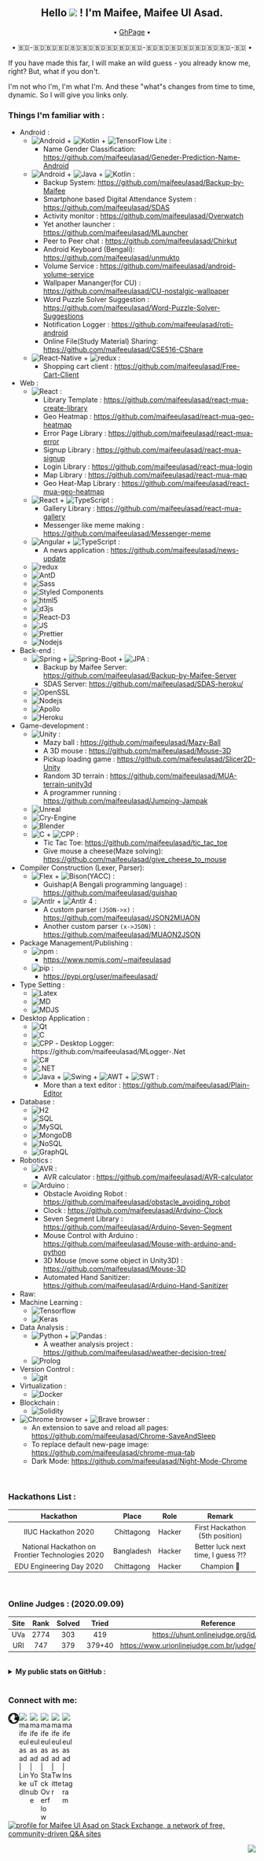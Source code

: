 <h2 align="center">Hello <img src="https://media.giphy.com/media/hvRJCLFzcasrR4ia7z/giphy.gif" width="25px"> ! I'm Maifee, Maifee Ul Asad.</h2>
<p align="center">
   • <a href="https://maifeeulasad.github.io/">GhPage</a> •
</p>
<p align="center">
 • 🇧🇩-🇧🇩🇧🇩🇧🇩🇧🇩🇧🇩🇧🇩🇧🇩🇧🇩🇧🇩-🇧🇩🇧🇩🇧🇩🇧🇩🇧🇩🇧🇩🇧🇩-🇧🇩 •
</p>

If you have made this far, I will make an wild guess - you already know me, right? But, what if you don't. 

I'm not who I'm, I'm what I'm. And these "what"s changes from time to time, dynamic. So I will give you links only.

### Things I'm familiar with :
 - Android : 
   - <img alt="Android" src="https://img.shields.io/badge/-Android-32de84?style=flat-square&logo=Android&logoColor=white" /> + <img alt="Kotlin" src="https://img.shields.io/badge/-Kotlin-1978a9?style=flat-square&logo=Kotlin&logoColor=white" /> + <img alt="TensorFlow Lite" src="https://img.shields.io/badge/-TensorFlowLite-fc6c04?style=flat-square&logo=tflite&logoColor=white" /> :
     - Name Gender Classification: https://github.com/maifeeulasad/Geneder-Prediction-Name-Android
   - <img alt="Android" src="https://img.shields.io/badge/-Android-32de84?style=flat-square&logo=Android&logoColor=white" /> + <img alt="Java" src="https://img.shields.io/badge/-Java-5382a1?style=flat-square&logo=Java&logoColor=white" /> + <img alt="Kotlin" src="https://img.shields.io/badge/-Kotlin-1978a9?style=flat-square&logo=Kotlin&logoColor=white" /> :
     - Backup System: https://github.com/maifeeulasad/Backup-by-Maifee
     - Smartphone based Digital Attendance System : https://github.com/maifeeulasad/SDAS
     - Activity monitor : https://github.com/maifeeulasad/Overwatch
     - Yet another launcher : https://github.com/maifeeulasad/MLauncher
     - Peer to Peer chat : https://github.com/maifeeulasad/Chirkut
     - Android Keyboard (Bengali): https://github.com/maifeeulasad/unmukto
     - Volume Service : https://github.com/maifeeulasad/android-volume-service
     - Wallpaper Mananger(for CU) : https://github.com/maifeeulasad/CU-nostalgic-wallpaper
     - Word Puzzle Solver Suggestion : https://github.com/maifeeulasad/Word-Puzzle-Solver-Suggestions
     - Notification Logger : https://github.com/maifeeulasad/roti-android
     - Online File(Study Material) Sharing: https://github.com/maifeeulasad/CSE516-CShare
   - <img alt="React-Native" src="https://img.shields.io/badge/-React_Native-45b8d8?style=flat-square&logo=React&logoColor=white" /> + <img alt="redux" src="https://img.shields.io/badge/-Redux-764ABC?style=flat-square&logo=redux&logoColor=white" /> :
     - Shopping cart client : https://github.com/maifeeulasad/Free-Cart-Client 
 - Web : 
   - <img alt="React" src="https://img.shields.io/badge/-React-45b8d8?style=flat-square&logo=react&logoColor=white" /> : 
     - Library Template : https://github.com/maifeeulasad/react-mua-create-library
     - Geo Heatmap : https://github.com/maifeeulasad/react-mua-geo-heatmap
     - Error Page Library : https://github.com/maifeeulasad/react-mua-error
     - Signup Library : https://github.com/maifeeulasad/react-mua-signup 
     - Login Library : https://github.com/maifeeulasad/react-mua-login
     - Map Library : https://github.com/maifeeulasad/react-mua-map
     - Geo Heat-Map Library : https://github.com/maifeeulasad/react-mua-geo-heatmap
   - <img alt="React" src="https://img.shields.io/badge/-React-45b8d8?style=flat-square&logo=react&logoColor=white" /> + <img alt="TypeScript" src="https://img.shields.io/badge/-TypeScript-007ACC?style=flat-square&logo=typescript&logoColor=white" /> : 
     - Gallery Library : https://github.com/maifeeulasad/react-mua-gallery
     - Messenger like meme making : https://github.com/maifeeulasad/Messenger-meme
   - <img alt="Angular" src="https://img.shields.io/badge/-Angular-c3002f?style=flat-square&logo=Angular&logoColor=white" /> + <img alt="TypeScript" src="https://img.shields.io/badge/-TypeScript-007ACC?style=flat-square&logo=typescript&logoColor=white" /> : 
     - A news application : https://github.com/maifeeulasad/news-update
   - <img alt="redux" src="https://img.shields.io/badge/-Redux-764ABC?style=flat-square&logo=redux&logoColor=white" />
   - <img alt="AntD" src="https://img.shields.io/badge/-AntD-45b8d8?style=flat-square&logo=Antd&logoColor=white" />
   - <img alt="Sass" src="https://img.shields.io/badge/-Sass-CC6699?style=flat-square&logo=sass&logoColor=white" />
   - <img alt="Styled Components" src="https://img.shields.io/badge/-Styled_Components-db7092?style=flat-square&logo=styled-components&logoColor=white" />
   - <img alt="html5" src="https://img.shields.io/badge/-HTML5-E34F26?style=flat-square&logo=html5&logoColor=white" />
   - <img alt="d3js" src="https://img.shields.io/badge/-D3.js-F9A03C?style=flat-square&logo=d3.js&logoColor=white" />
   - <img alt="React-D3" src="https://img.shields.io/badge/-React_D3-F9A03C?style=flat-square&logo=React-d3&logoColor=white" />
   - <img alt="JS" src="https://img.shields.io/badge/-JS-F9A03C?style=flat-square&logo=JS&logoColor=white" />
   - <img alt="Prettier" src="https://img.shields.io/badge/-Prettier-F7B93E?style=flat-square&logo=prettier&logoColor=white" />
   - <img alt="Nodejs" src="https://img.shields.io/badge/-Nodejs-43853d?style=flat-square&logo=Node.js&logoColor=white" />
 - Back-end : 
   - <img alt="Spring" src="https://img.shields.io/badge/-Spring-43853d?style=flat-square&logo=Spring&logoColor=white" /> + <img alt="Spring-Boot" src="https://img.shields.io/badge/-Spring_Boot-43853d?style=flat-square&logo=Spring&logoColor=white" /> + <img alt="JPA" src="https://img.shields.io/badge/-JPA-050505?style=flat-square&logo=JPA&logoColor=white" /> :
     - Backup by Maifee Server: https://github.com/maifeeulasad/Backup-by-Maifee-Server
     - SDAS Server: https://github.com/maifeeulasad/SDAS-heroku/
   - <img alt="OpenSSL" src="https://img.shields.io/badge/-OpenSSL-050505?style=flat-square&logo=OpenSSL&logoColor=white" />
   - <img alt="Nodejs" src="https://img.shields.io/badge/-Nodejs-43853d?style=flat-square&logo=Node.js&logoColor=white" />
   - <img alt="Apollo" src="https://img.shields.io/badge/-Apollo%20GraphQL-311C87?style=flat-square&logo=apollo-graphql&logoColor=white" />
   - <img alt="Heroku" src="https://img.shields.io/badge/-Heroku-430098?style=flat-square&logo=heroku&logoColor=white" />
 - Game-development : 
   - <img alt="Unity" src="https://img.shields.io/badge/-Unity-050505?style=flat-square&logo=Unity&logoColor=white" /> :
     - Mazy ball : https://github.com/maifeeulasad/Mazy-Ball
     - A 3D mouse : https://github.com/maifeeulasad/Mouse-3D
     - Pickup loading game : https://github.com/maifeeulasad/Slicer2D-Unity
     - Random 3D terrain : https://github.com/maifeeulasad/MUA-terrain-unity3d
     - A programmer running : https://github.com/maifeeulasad/Jumping-Jampak  
   - <img alt="Unreal" src="https://img.shields.io/badge/-Unreal-00fafa?style=flat-square&logo=Unreal&logoColor=white" />
   - <img alt="Cry-Engine" src="https://img.shields.io/badge/-Cry_Engine-222222?style=flat-square&logo=Cry_Engine&logoColor=white" />
   - <img alt="Blender" src="https://img.shields.io/badge/-Blender-222222?style=flat-square&logo=Blender&logoColor=white" />
   - <img alt="C" src="https://img.shields.io/badge/-C-5382a1?style=flat-square&logo=C&logoColor=white" /> + <img alt="CPP" src="https://img.shields.io/badge/-CPP-5382a1?style=flat-square&logo=CPP&logoColor=white" /> :
     - Tic Tac Toe: https://github.com/maifeeulasad/tic_tac_toe
     - Give mouse a cheese(Maze solving): https://github.com/maifeeulasad/give_cheese_to_mouse
 - Compiler Construction (Lexer, Parser):
   - <img alt="Flex" src="https://img.shields.io/badge/-Flex-050505?style=flat-square&logo=Flex&logoColor=white" /> + <img alt="Bison(YACC)" src="https://img.shields.io/badge/-Bison-050505?style=flat-square&logo=Bison&logoColor=white" /> :
     - Guishap(A Bengali programming language) : https://github.com/maifeeulasad/guishap
   - <img alt="Antlr" src="https://img.shields.io/badge/-ANTLR-DD4814?style=flat-square&logo=ANTLR&logoColor=white" /> + <img alt="Antlr 4" src="https://img.shields.io/badge/-ANTLR4-DD4814?style=flat-square&logo=ANTLR4&logoColor=white" /> :
     - A custom parser `(JSON->x)` : https://github.com/maifeeulasad/JSON2MUAON
     - Another custom parser `(x->JSON)` : https://github.com/maifeeulasad/MUAON2JSON
 - Package Management/Publishing :
   - <img alt="npm" src="https://img.shields.io/badge/-NPM-CB3837?style=flat-square&logo=npm&logoColor=white" /> : 
     - https://www.npmjs.com/~maifeeulasad
   - <img alt="pip" src="https://img.shields.io/badge/-PIP-f8c256?style=flat-square&logo=pip&logoColor=white" /> : 
     - https://pypi.org/user/maifeeulasad/
 - Type Setting :
   - <img alt="Latex" src="https://img.shields.io/badge/-Latex-050505?style=flat-square&logo=Latex&logoColor=white" />
   - <img alt="MD" src="https://img.shields.io/badge/-MD-050505?style=flat-square&logo=MD&logoColor=white" />
   - <img alt="MDJS" src="https://img.shields.io/badge/-MDJS-050505?style=flat-square&logo=MDJS&logoColor=white" />
 - Desktop Application :
   - <img alt="Qt" src="https://img.shields.io/badge/-Qt-41cd52?style=flat-square&logo=Qt&logoColor=white" />
   - <img alt="C" src="https://img.shields.io/badge/-C-5382a1?style=flat-square&logo=C&logoColor=white" />
   - <img alt="CPP" src="https://img.shields.io/badge/-CPP-5382a1?style=flat-square&logo=CPP&logoColor=white" />
     - Desktop Logger: https://github.com/maifeeulasad/MLogger-.Net 
   - <img alt="C#" src="https://img.shields.io/badge/-C_Sharp-5382a1?style=flat-square&logo=C_Sharp&logoColor=white" />
   - <img alt=".NET" src="https://img.shields.io/badge/-._Net-5382a1?style=flat-square&logo=.Net&logoColor=white" />
   - <img alt="Java" src="https://img.shields.io/badge/-Java-5382a1?style=flat-square&logo=Java&logoColor=white" /> + <img alt="Swing" src="https://img.shields.io/badge/-Swing-5382a1?style=flat-square&logo=Swing&logoColor=white" /> + <img alt="AWT" src="https://img.shields.io/badge/-AWT-5382a1?style=flat-square&logo=AWT&logoColor=white" /> + <img alt="SWT" src="https://img.shields.io/badge/-SWT-5382a1?style=flat-square&logo=SWT&logoColor=white" /> :
     - More than a text editor : https://github.com/maifeeulasad/Plain-Editor
 - Database :
   - <img alt="H2" src="https://img.shields.io/badge/-H2-007ACC?style=flat-square&logo=H2&logoColor=white" />
   - <img alt="SQL" src="https://img.shields.io/badge/-SQL-430098?style=flat-square&logo=SQL&logoColor=white" />
   - <img alt="MySQL" src="https://img.shields.io/badge/-MySQL-430098?style=flat-square&logo=MySQL&logoColor=white" />
   - <img alt="MongoDB" src="https://img.shields.io/badge/-MongoDB-13aa52?style=flat-square&logo=mongodb&logoColor=white" />
   - <img alt="NoSQL" src="https://img.shields.io/badge/-NoSQL-430098?style=flat-square&logo=NoSQL&logoColor=white" />
   - <img alt="GraphQL" src="https://img.shields.io/badge/-GraphQL-E10098?style=flat-square&logo=graphql&logoColor=white" />
 - Robotics :
   - <img alt="AVR" src="https://img.shields.io/badge/-AVR-5382a1?style=flat-square&logo=AVR&logoColor=white" /> : 
     - AVR calculator : https://github.com/maifeeulasad/AVR-calculator 
   - <img alt="Arduino" src="https://img.shields.io/badge/-Arduino-00878F?style=flat-square&logo=Arduino&logoColor=white" /> : 
     - Obstacle Avoiding Robot : https://github.com/maifeeulasad/obstacle_avoiding_robot
     - Clock : https://github.com/maifeeulasad/Arduino-Clock
     - Seven Segment Library : https://github.com/maifeeulasad/Arduino-Seven-Segment
     - Mouse Control with Arduino : https://github.com/maifeeulasad/Mouse-with-arduino-and-python
     - 3D Mouse (move some object in Unity3D) : https://github.com/maifeeulasad/Mouse-3D
     - Automated Hand Sanitizer: https://github.com/maifeeulasad/Arduino-Hand-Sanitizer
 - Raw:
 - Machine Learning : 
   - <img alt="Tensorflow" src="https://img.shields.io/badge/-Tensorflow-FBBC05?style=flat-square&logo=Tensorflow&logoColor=white" />
   - <img alt="Keras" src="https://img.shields.io/badge/-Keras-FB0000?style=flat-square&logo=Keras&logoColor=white" />
 - Data Analysis : 
   - <img alt="Python" src="https://img.shields.io/badge/-Python-f8c256?style=flat-square&logo=Python&logoColor=white" /> + <img alt="Pandas" src="https://img.shields.io/badge/-Pandas-5382a1?style=flat-square&logo=Pandas&logoColor=white" /> : 
     - A weather analysis project : https://github.com/maifeeulasad/weather-decision-tree/ 
   - <img alt="Prolog" src="https://img.shields.io/badge/-Prolog-050505?style=flat-square&logo=Prolog&logoColor=white" />
 - Version Control : 
   - <img alt="git" src="https://img.shields.io/badge/-Git-F05032?style=flat-square&logo=git&logoColor=white" />
 - Virtualization :
   - <img alt="Docker" src="https://img.shields.io/badge/-Docker-0db7ed?style=flat-square&logo=Docker&logoColor=white" />
 - Blockchain : 
   - <img alt="Solidity" src="https://img.shields.io/badge/-Solidity-050505?style=flat-square&logo=Solidity&logoColor=white" />
 - <img alt="Chrome browser" src="https://img.shields.io/badge/-Chrome-fede27?style=flat-square&logo=chrome&logoColor=white" /> + <img alt="Brave browser" src="https://img.shields.io/badge/-Brave_Browser-FB542B?style=flat-square&logo=brave&logoColor=white" /> :
   - An extension to save and reload all pages: https://github.com/maifeeulasad/Chrome-SaveAndSleep
   - To replace default new-page image: https://github.com/maifeeulasad/chrome-mua-tab
   - Dark Mode: https://github.com/maifeeulasad/Night-Mode-Chrome
<br>


### Hackathons List :

| Hackathon | Place | Role | Remark |
| :---: | :---: | :---: | :---: |
| IIUC Hackathon 2020 | Chittagong | Hacker | First Hackathon (5th position) | 
| National Hackathon on Frontier Technologies 2020 | Bangladesh | Hacker | Better luck next time, I guess ?!? | 
| EDU Engineering Day 2020 | Chittagong | Hacker | Champion 🚩 | 

<br/>

### Online Judges : (2020.09.09)
| Site | Rank | Solved | Tried | Reference |
| :---: | :---: | :---: | :---: | :---: |
| UVa | 2774 | 303 | 419 | https://uhunt.onlinejudge.org/id/822640 |
| URI | 747 | 379 | 379+40 | https://www.urionlinejudge.com.br/judge/en/profile/142984 |

<br/>

<!--remove duplicate and just keep of one design-->
<!--
<p align="left"><img src="https://devicons.github.io/devicon/devicon.git/icons/android/android-original-wordmark.svg" alt="android" width="40" height="40"/> <img src="https://download.blender.org/branding/community/blender_community_badge_white.svg" alt="blender" width="40" height="40"/> <img src="https://devicons.github.io/devicon/devicon.git/icons/bootstrap/bootstrap-plain.svg" alt="bootstrap" width="40" height="40"/> <img src="https://devicons.github.io/devicon/devicon.git/icons/c/c-original.svg" alt="c" width="40" height="40"/> <img src="https://raw.githubusercontent.com/Hardik0307/Hardik0307/master/assets/canvasjs-charts.svg" alt="canvasjs" width="40" height="40"/> <img src="https://www.chartjs.org/media/logo-title.svg" alt="chartjs" width="40" height="40"/> <img src="https://devicons.github.io/devicon/devicon.git/icons/cplusplus/cplusplus-original.svg" alt="cplusplus" width="40" height="40"/> <img src="https://devicons.github.io/devicon/devicon.git/icons/csharp/csharp-original.svg" alt="csharp" width="40" height="40"/> <img src="https://devicons.github.io/devicon/devicon.git/icons/css3/css3-original-wordmark.svg" alt="css3" width="40" height="40"/> <img src="https://devicons.github.io/devicon/devicon.git/icons/d3js/d3js-original.svg" alt="d3js" width="40" height="40"/> <img src="https://devicons.github.io/devicon/devicon.git/icons/django/django-original.svg" alt="django" width="40" height="40"/> <img src="https://devicons.github.io/devicon/devicon.git/icons/docker/docker-original-wordmark.svg" alt="docker" width="40" height="40"/> <img src="https://devicons.github.io/devicon/devicon.git/icons/electron/electron-original.svg" alt="electron" width="40" height="40"/> <img src="https://devicons.github.io/devicon/devicon.git/icons/express/express-original-wordmark.svg" alt="express" width="40" height="40"/> <img src="https://www.vectorlogo.zone/logos/firebase/firebase-icon.svg" alt="firebase" width="40" height="40"/> <img src="https://www.vectorlogo.zone/logos/pocoo_flask/pocoo_flask-icon.svg" alt="flask" width="40" height="40"/> <img src="https://www.vectorlogo.zone/logos/git-scm/git-scm-icon.svg" alt="git" width="40" height="40"/> <img src="https://devicons.github.io/devicon/devicon.git/icons/html5/html5-original-wordmark.svg" alt="html5" width="40" height="40"/> <img src="https://devicons.github.io/devicon/devicon.git/icons/java/java-original-wordmark.svg" alt="java" width="40" height="40"/> <img src="https://devicons.github.io/devicon/devicon.git/icons/javascript/javascript-original.svg" alt="javascript" width="40" height="40"/> <img src="https://devicons.github.io/devicon/devicon.git/icons/linux/linux-original.svg" alt="linux" width="40" height="40"/> <img src="https://devicons.github.io/devicon/devicon.git/icons/mongodb/mongodb-original-wordmark.svg" alt="mongodb" width="40" height="40"/> <img src="https://devicons.github.io/devicon/devicon.git/icons/mysql/mysql-original-wordmark.svg" alt="mysql" width="40" height="40"/> <img src="https://devicons.github.io/devicon/devicon.git/icons/nodejs/nodejs-original-wordmark.svg" alt="nodejs" width="40" height="40"/> <img src="https://www.vectorlogo.zone/logos/nuxtjs/nuxtjs-icon.svg" alt="nuxtjs" width="40" height="40"/> <img src="https://www.vectorlogo.zone/logos/opencv/opencv-icon.svg" alt="opencv" width="40" height="40"/> <img src="https://devicons.github.io/devicon/devicon.git/icons/oracle/oracle-original.svg" alt="oracle" width="40" height="40"/> <img src="https://devicons.github.io/devicon/devicon.git/icons/photoshop/photoshop-plain.svg" alt="photoshop" width="40" height="40"/> <img src="https://devicons.github.io/devicon/devicon.git/icons/php/php-original.svg" alt="php" width="40" height="40"/> <img src="https://devicons.github.io/devicon/devicon.git/icons/postgresql/postgresql-original-wordmark.svg" alt="postgresql" width="40" height="40"/> <img src="https://devicons.github.io/devicon/devicon.git/icons/python/python-original.svg" alt="python" width="40" height="40"/> <img src="https://devicons.github.io/devicon/devicon.git/icons/react/react-original-wordmark.svg" alt="react" width="40" height="40"/> <img src="https://reactnative.dev/img/header_logo.svg" alt="reactnative" width="40" height="40"/> <img src="https://devicons.github.io/devicon/devicon.git/icons/redux/redux-original.svg" alt="redux" width="40" height="40"/> <img src="https://devicons.github.io/devicon/devicon.git/icons/sass/sass-original.svg" alt="sass" width="40" height="40"/> <img src="https://www.vectorlogo.zone/logos/springio/springio-icon.svg" alt="spring" width="40" height="40"/> <img src="https://www.vectorlogo.zone/logos/tensorflow/tensorflow-icon.svg" alt="tensorflow" width="40" height="40"/> <img src="https://devicons.github.io/devicon/devicon.git/icons/typescript/typescript-original.svg" alt="typescript" width="40" height="40"/> <img src="https://devicons.github.io/devicon/devicon.git/icons/vuejs/vuejs-original-wordmark.svg" alt="vuejs" width="40" height="40"/></p>
-->


<details><summary><b>My public stats on GitHub :</b></summary>
<!--
![My stats](https://github-readme-stats.vercel.app/api?username=maifeeulasad)

-->
<p><img align="center" src="https://github-readme-stats.vercel.app/api?username=maifeeulasad" alt="maifeeulasad" /></p>
<p><img align="center" src="https://github-readme-stats.vercel.app/api/top-langs/?username=maifeeulasad&layout=compact" alt="maifeeulasad" /></p>
   
[![trophy](https://github-profile-trophy.vercel.app/?username=maifeeulasad)](https://github.com/maifeeulasad/maifeeulasad)
<!--
![Top Langs](https://github-readme-stats.vercel.app/api/top-langs/?username=maifeeulasad)
-->
BTW, these stats are based all public contribution. To know about my private contributaion, you have to check my YouTube or LinkedIn.
   </details>
</br>


### Connect with me:

[<img align="left" alt="maifeeulasad.github.io" width="22px" src="https://raw.githubusercontent.com/iconic/open-iconic/master/svg/globe.svg" />][website]
[<img align="left" alt="maifeeulasad | LinkedIn" width="22px" src="https://cdn.jsdelivr.net/npm/simple-icons@v3/icons/linkedin.svg" />][linkedin]
[<img align="left" alt="maifeeulasad | YouTube" width="22px" src="https://cdn.jsdelivr.net/npm/simple-icons@v3/icons/youtube.svg" />][youtube]
[<img align="left" alt="maifeeulasad | Stack Overflow" width="22px" src="https://cdn.jsdelivr.net/npm/simple-icons@3.3.0/icons/stackoverflow.svg" />][sof]
[<img align="left" alt="maifeeulasad | Twitter" width="22px" src="https://cdn.jsdelivr.net/npm/simple-icons@v3/icons/twitter.svg" />][twitter]
[<img align="left" alt="maifeeulasad | Instagram" width="22px" src="https://cdn.jsdelivr.net/npm/simple-icons@v3/icons/instagram.svg" />][instagram]

<br />

[website]: http://maifeeulasad.github.io/
[twitter]: https://twitter.com/Maifeeulasad
[youtube]: https://www.youtube.com/channel/UCYvxpsCWZOl7nn9h-F17x4Q
[instagram]: https://www.instagram.com/maifee007/
[linkedin]: https://www.linkedin.com/in/maifee-ul-asad/
[sof]: https://stackoverflow.com/users/10305444/maifee-ul-asad?tab=profile
<a href="https://stackexchange.com/users/14266486/maifee-ul-asad"><img src="https://stackexchange.com/users/flair/14266486.png" width="208" height="58" alt="profile for Maifee Ul Asad on Stack Exchange, a network of free, community-driven Q&amp;A sites" title="profile for Maifee Ul Asad on Stack Exchange, a network of free, community-driven Q&amp;A sites" /></a>





<!--Uncoment when ready, maybe never-->
<!--
<p align="center">
<a href="https://codepen.io/maifeeulasad" target="blank"><img align="center" src="https://cdn.jsdelivr.net/npm/simple-icons@3.0.1/icons/codepen.svg" alt="maifeeulasad" height="30" width="30" /></a>
<a href="https://dev.to/maifeeulasad" target="blank"><img align="center" src="https://cdn.jsdelivr.net/npm/simple-icons@3.0.1/icons/dev-dot-to.svg" alt="maifeeulasad" height="30" width="30" /></a>
<a href="https://twitter.com/maifeeulasad" target="blank"><img align="center" src="https://cdn.jsdelivr.net/npm/simple-icons@3.0.1/icons/twitter.svg" alt="maifeeulasad" height="30" width="30" /></a>
<a href="https://linkedin.com/in/maifee-ul-asad" target="blank"><img align="center" src="https://cdn.jsdelivr.net/npm/simple-icons@3.0.1/icons/linkedin.svg" alt="maifee-ul-asad" height="30" width="30" /></a>
<a href="https://stackoverflow.com/users/10305444/maifee-ul-asad" target="blank"><img align="center" src="https://cdn.jsdelivr.net/npm/simple-icons@3.0.1/icons/stackoverflow.svg" alt="10305444/maifee-ul-asad" height="30" width="30" /></a>
<a href="https://codesandbox.com/maifeeulasad" target="blank"><img align="center" src="https://cdn.jsdelivr.net/npm/simple-icons@3.0.1/icons/codesandbox.svg" alt="maifeeulasad" height="30" width="30" /></a>
<a href="https://kaggle.com/maifeeulasad" target="blank"><img align="center" src="https://cdn.jsdelivr.net/npm/simple-icons@3.0.1/icons/kaggle.svg" alt="maifeeulasad" height="30" width="30" /></a>
<a href="https://fb.com/maifeeulasad007se" target="blank"><img align="center" src="https://cdn.jsdelivr.net/npm/simple-icons@3.0.1/icons/facebook.svg" alt="maifeeulasad007se" height="30" width="30" /></a>
<a href="https://instagram.com/maifee007" target="blank"><img align="center" src="https://cdn.jsdelivr.net/npm/simple-icons@3.0.1/icons/instagram.svg" alt="maifee007" height="30" width="30" /></a>
<a href="https://dribbble.com/maifeeulasad" target="blank"><img align="center" src="https://cdn.jsdelivr.net/npm/simple-icons@3.0.1/icons/dribbble.svg" alt="maifeeulasad" height="30" width="30" /></a>
<a href="https://www.behance.net/maifeeulasad" target="blank"><img align="center" src="https://cdn.jsdelivr.net/npm/simple-icons@3.0.1/icons/behance.svg" alt="maifeeulasad" height="30" width="30" /></a>
<a href="https://medium.com/@maifeeulasad" target="blank"><img align="center" src="https://cdn.jsdelivr.net/npm/simple-icons@3.0.1/icons/medium.svg" alt="@maifeeulasad" height="30" width="30" /></a>
<a href="https://www.youtube.com/c/ucyvxpscwzol7nn9h-f17x4q" target="blank"><img align="center" src="https://cdn.jsdelivr.net/npm/simple-icons@3.0.1/icons/youtube.svg" alt="ucyvxpscwzol7nn9h-f17x4q" height="30" width="30" /></a>
</p>
-->


<img src="https://komarev.com/ghpvc/?username=maifeeulasad&color=blue&style=flat-square" align="right" />


<!--
http://ionicabizau.github.io/github-profile-languages/?user=maifeeulasad
-->
